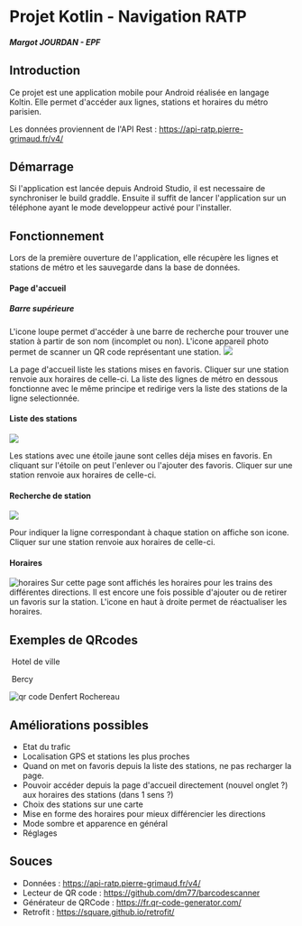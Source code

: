 # Projet Kotlin - Navigation RATP
##### Margot JOURDAN - EPF

## Introduction
Ce projet est une application mobile pour Android réalisée en langage Koltin. 
Elle permet d'accéder aux lignes, stations et horaires du métro parisien.

Les données proviennent de l'API Rest : https://api-ratp.pierre-grimaud.fr/v4/
## Démarrage
Si l'application est lancée depuis Android Studio, il est necessaire de synchroniser le build graddle. Ensuite il suffit de lancer l'application sur un téléphone ayant le mode developpeur activé pour l'installer.
## Fonctionnement
Lors de la première ouverture de l'application, elle récupère les lignes et stations de métro et les sauvegarde dans la base de données. 

#### Page d'accueil
##### Barre supérieure
L'icone loupe permet d'accéder à une barre de recherche pour trouver une station à partir de son nom (incomplet ou non).
L'icone appareil photo permet de scanner un QR code représentant une station. 
![](http://www.image-heberg.fr/files/159152301360179823.png)

La page d'accueil liste les stations mises en favoris. Cliquer sur une station renvoie aux horaires de celle-ci.
La liste des lignes de métro en dessous fonctionne avec le même principe et redirige vers la liste des stations de la ligne selectionnée.

#### Liste des stations
![](http://www.image-heberg.fr/files/159152293816546010.png)

Les stations avec une étoile jaune sont celles déja mises en favoris. En cliquant sur l'étoile on peut l'enlever ou l'ajouter des favoris.
Cliquer sur une station renvoie aux horaires de celle-ci.

#### Recherche de station
![](http://www.image-heberg.fr/files/1591523070164937084.png)

Pour indiquer la ligne correspondant à chaque station on affiche son icone.
Cliquer sur une station renvoie aux horaires de celle-ci.

#### Horaires
![horaires](http://www.image-heberg.fr/files/15915231271910399870.png "horaires")
Sur cette page sont affichés les horaires pour les trains des différentes directions. Il est encore une fois possible d'ajouter ou de retirer un favoris sur la station.
L'icone en haut à droite permet de réactualiser les horaires.


## Exemples de QRcodes
<a rel='nofollow' href='https://fr.qr-code-generator.com/
            ' border='0' style='cursor:default'><img src='https://chart.googleapis.com/chart?cht=qr&chl=hotel%2Bde%2Bville&chs=180x180&choe=UTF-8&chld=L|2' alt=''></a>
Hotel de ville 

<a rel='nofollow' href='https://fr.qr-code-generator.com/
            ' border='0' style='cursor:default'></a><img src='https://chart.googleapis.com/chart?cht=qr&chl=bercy&chs=180x180&choe=UTF-8&chld=L|2' alt=''>
Bercy
 
 <img src='https://chart.googleapis.com/chart?cht=qr&chl=denfert%2Brochereau&chs=180x180&choe=UTF-8&chld=L|2' alt='qr code'><a href='https://fr.qr-code-generator.com/
            ' border='0' style='cursor:default'  rel='nofollow'></a>
 Denfert Rochereau 
## Améliorations possibles
* Etat du trafic
* Localisation GPS et stations les plus proches
* Quand on met on favoris depuis la liste des stations, ne pas recharger la page.
* Pouvoir accéder depuis la page d'accueil directement (nouvel onglet ?) aux horaires des stations (dans 1 sens ?)
* Choix des stations sur une carte
* Mise en forme des horaires pour mieux différencier les directions
* Mode sombre et apparence en général
* Réglages

## Souces
* Données :  https://api-ratp.pierre-grimaud.fr/v4/
* Lecteur de QR code : https://github.com/dm77/barcodescanner
* Générateur de QRCode : https://fr.qr-code-generator.com/
* Retrofit : https://square.github.io/retrofit/
